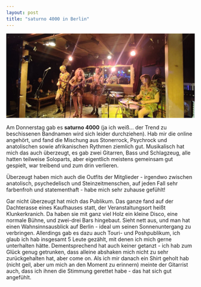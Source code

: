```yaml
---
layout: post
title: "saturno 4000 in Berlin"
---
```


![saturno 4000](/images/2024-05-09-saturno-4000/saturno-4000.jpg)

Am Donnerstag gab es **saturno 4000** (ja ich weiß... der Trend zu beschissenen Bandnamen wird sich leider durchziehen). Hab mir die online angehört, und fand die Mischung aus Stonerrock, Psychrock und anatolischen sowie afrikanischen Rythmen ziemlich gut. Musikalisch hat mich das auch überzeugt, es gab zwei Gitarren, Bass und Schlagzeug, alle hatten teilweise Soloparts, aber eigentlich meistens gemeinsam gut gespielt, war treibend und zum drin verlieren.

Überzeugt haben mich auch die Outfits der Mitglieder - irgendwo zwischen anatolisch, psychedelisch und Steinzeitmenschen, auf jeden Fall sehr farbenfroh und statementhaft - habe mich sehr zuhause gefühlt!

Gar nicht überzeugt hat mich das Publikum. Das ganze fand auf der Dachterasse eines Kaufhauses statt, der Veranstaltungsort heißt Klunkerkranich. Da haben sie mit ganz viel Holz ein kleine Disco, eine normale Bühne, und zwei-drei Bars hingebaut. Sieht nett aus, und man hat einen Wahnsinnsausblick auf Berlin - ideal um seinen Sonnenuntergang zu verbringen. Allerdings gab es dazu auch Touri- und Poshpublikum, ich glaub ich hab insgesamt 5 Leute gezählt, mit denen ich mich gerne unterhalten hätte. Dementsprechend hat auch keiner getanzt - ich hab zum Glück genug getrunken, dass alleine abshaken mich nicht zu sehr zurückgehalten hat, aber come on. Als ich mir danach ein Shirt geholt hab (nicht geil, aber um mich an den Moment zu erinnern) meinte der Gitarrist auch, dass ich ihnen die Stimmung gerettet habe - das hat sich gut angefühlt.